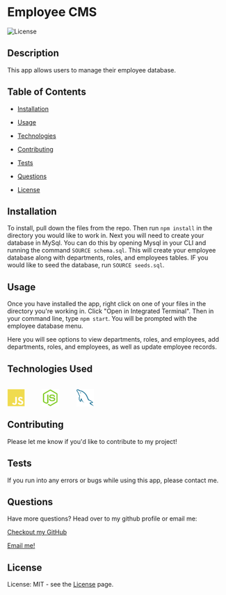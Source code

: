 # Employee CMS

![License](https://img.shields.io/static/v1?label=license&message=MIT&color=${badge.color})

  ## Description
  
This app allows users to manage their employee database.
  
## Table of Contents
  
* [Installation](#Installation)
  
* [Usage](#Usage)

* [Technologies](#Technologies-Used)
  
* [Contributing](#Contributing)
  
* [Tests](#Tests)
  
* [Questions](#Questions)
  
* [License](#License)
  
## Installation
  
To install, pull down the files from the repo. Then run `npm install` in the directory you would like to work in. Next you will need to create your database in MySql. You can do this by opening Mysql in your CLI and running the command `SOURCE schema.sql`. This will create your employee database along with departments, roles, and employees tables. IF you would like to seed the database, run `SOURCE seeds.sql`.

## Usage
  
Once you have installed the app, right click on one of your files in the directory you're working in. Click "Open in Integrated Terminal". Then in your command line, type `npm start`. You will be prompted with the employee database menu.

Here you will see options to view departments, roles, and employees, add departments, roles, and employees, as well as update employee records. 
  
## Technologies Used

<div style="display: inline_block"><br>
  <img height="40" align="center" alt="JavaScript" height="30" width="40" src="https://raw.githubusercontent.com/devicons/devicon/master/icons/javascript/javascript-plain.svg">
 &nbsp;&nbsp;&nbsp;&nbsp;&nbsp;&nbsp;&nbsp;&nbsp;
 <img height="40" align="center" alt="Node.js" height="30" width="40" src="https://raw.githubusercontent.com/devicons/devicon/master/icons/nodejs/nodejs-original.svg">
 &nbsp;&nbsp;&nbsp;&nbsp;&nbsp;&nbsp;&nbsp;&nbsp;
 <img height="40" align="center" alt ="mysql" height ="30" width="40" src="https://raw.githubusercontent.com/devicons/devicon/master/icons/mysql/mysql-original.svg">
 &nbsp;&nbsp;&nbsp;&nbsp;&nbsp;&nbsp;&nbsp;&nbsp;
</div>

## Contributing
  
Please let me know if you'd like to contribute to my project!
  
## Tests
  
If you run into any errors or bugs while using this app, please contact me.
  
## Questions
  
Have more questions? Head over to my github profile or email me:
  
[Checkout my GitHub](www.github.com/jhdavey)
  
[Email me!](hdwebdevelopment@gmail.com)
  
## License
  
License: MIT - see the [License](https://choosealicense.com/licenses/mit/) page.

  